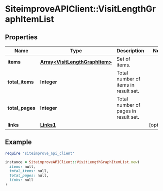 # SiteimproveAPIClient::VisitLengthGraphItemList

## Properties

| Name | Type | Description | Notes |
| ---- | ---- | ----------- | ----- |
| **items** | [**Array&lt;VisitLengthGraphItem&gt;**](VisitLengthGraphItem.md) | Set of items. |  |
| **total_items** | **Integer** | Total number of items in result set. |  |
| **total_pages** | **Integer** | Total number of pages in result set. |  |
| **links** | [**Links1**](Links1.md) |  | [optional] |

## Example

```ruby
require 'siteimprove_api_client'

instance = SiteimproveAPIClient::VisitLengthGraphItemList.new(
  items: null,
  total_items: null,
  total_pages: null,
  links: null
)
```

